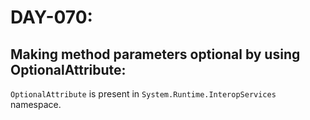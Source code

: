 # DAY-070:

## Making method parameters optional by using OptionalAttribute:

`OptionalAttribute` is present in `System.Runtime.InteropServices` namespace.